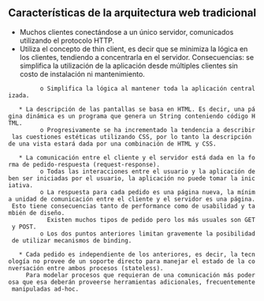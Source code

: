 Características de la arquitectura web tradicional
--------------------------------------------------

-   Muchos clientes conectándose a un único servidor, comunicados utilizando el protocolo HTTP.
-   Utiliza el concepto de thin client, es decir que se minimiza la lógica en los clientes, tendiendo a concentrarla en el servidor. Consecuencias: se simplifica la utilización de la aplicación desde múltiples clientes sin costo de instalación ni mantenimiento.

`         o Simplifica la lógica al mantener toda la aplicación centralizada.`

`   * La descripción de las pantallas se basa en HTML. Es decir, una página dinámica es un programa que genera un String conteniendo código HTML.`
`         o Progresivamente se ha incrementado la tendencia a describir las cuestiones estéticas utilizando CSS, por lo tanto la descripción de una vista estará dada por una combinación de HTML y CSS.`

`   * La comunicación entre el cliente y el servidor está dada en la forma de pedido-respuesta (request-response).`
`         o Todas las interacciones entre el usuario y la aplicación deben ser iniciadas por el usuario, la aplicación no puede tomar la iniciativa.`
`         o La respuesta para cada pedido es una página nueva, la mínima unidad de comunicación entre el cliente y el servidor es una página. Esto tiene consecuencias tanto de performance como de usabilidad y también de diseño.`
`           Existen muchos tipos de pedido pero los más usuales son GET y POST.`
`         o Los dos puntos anteriores limitan gravemente la posibilidad de utilizar mecanismos de binding.`

`   * Cada pedido es independiente de los anteriores, es decir, la tecnología no provee de un soporte directo para manejar el estado de la conversación entre ambos procesos (stateless).`
`     Para modelar procesos que requieran de una comunicación más poderosa que esa deberán proveerse herramientas adicionales, frecuentemente manipuladas ad-hoc.`

